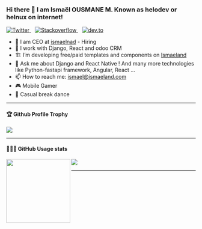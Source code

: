 ### Hi there 👋 I am Ismaël OUSMANE M. Known as helodev or helnux on internet!

<!--
**ismael-su/ismael-su** is a ✨ _special_ ✨ repository because its `README.md` (this file) appears on your GitHub profile.

Here are some ideas to get you started:

- 🔭 I’m currently working on ...
- 🌱 I’m currently learning ...
- 👯 I’m looking to collaborate on ...
- 🤔 I’m looking for help with ...
- 💬 Ask me about ...
- 📫 How to reach me: ...
- 😄 Pronouns: ...
- ⚡ Fun fact: ...
- 💖 Sponsor me to support my open source work. https://github.com/sponsors/ismael-su
-->


<p>
  <a href="https://twitter.com/ismael_helodev">
    <img src="https://img.shields.io/twitter/follow/ismael_helodev?label=Follow%20%40ismael_helodev&style=social" alt="Twitter">
  </a>&ensp;
  
  <a href="https://stackoverflow.com/users/13507585/ismael?tab=profile">
    <img src="https://img.shields.io/stackexchange/stackoverflow/r/13507585?color=orange" alt="Stackoverflow">
  </a>&ensp;
  <a href="https://dev.to/ismaelsu">
    <img src="https://img.shields.io/badge/dev.to-Follow-lightgrey?style=social&logo=dev.to" alt="dev.to">
  </a>
</p>

- 🔭 I am CEO at [ismaelnad](https://ismaeland.com) -  Hiring
- 🌱 I work with Django, React and odoo CRM
- 🏗 I’m developing free/paid templates and components on [Ismaeland](https://www.github.com/microisce)
- 💬 Ask me about Django and React Native ! And many more technologies like Python-fastapi framework, Angular, React ... 
- 📫 How to reach me: ismael@ismaeland.com
- 🎮 Mobile Gamer
- 🕺 Casual break dance

---

<div>
  <h4>🏆 Github Profile Trophy</h4>
  <img src="https://github-profile-trophy.vercel.app/?username=ismael-su&column=7"/>
</div>

---

<div>
  <h4>👨🏻‍💻 GitHub Usage stats</h4>
  <img height="170" align="left" src="https://github-readme-stats.vercel.app/api?username=ismael-su&count_private=true&include_all_commits=true&show_icons=true" />
  <img src="https://github-readme-stats.vercel.app/api/top-langs/?username=ismael-su&layout=compact&langs_count=8" />
</div>

---
